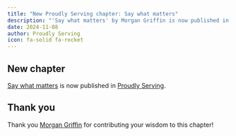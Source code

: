 ```yaml
---
title: "New Proudly Serving chapter: Say what matters"
description: "'Say what matters' by Morgan Griffin is now published in Proudly Serving."
date: 2024-11-08
author: Proudly Serving
icon: fa-solid fa-rocket
---
```


## New chapter

[Say what matters](/contents/say-what-matters) is now published in [Proudly Serving](/).

## Thank you

Thank you [Morgan Griffin](/contributors/morgan-griffin) for contributing your wisdom to this chapter!

